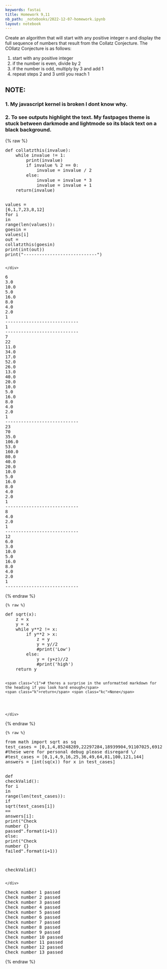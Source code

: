 ```yaml
---
keywords: fastai
title: Homework 9,11
nb_path: _notebooks/2022-12-07-homework.ipynb
layout: notebook
---
```


<!--
#################################################
### THIS FILE WAS AUTOGENERATED! DO NOT EDIT! ###
#################################################
# file to edit: _notebooks/2022-12-07-homework.ipynb
-->

<div class="container" id="notebook-container">
        
<div class="cell border-box-sizing text_cell rendered"><div class="inner_cell">
<div class="text_cell_render border-box-sizing rendered_html">
<p>Create an algorithm that will start with any positive integer n and display the full sequence of numbers that result from the Collatz Conjecture. The COllatz Conjecture is as follows:</p>
<ol>
<li>start with any positive integer</li>
<li>if the number is even, divide by 2</li>
<li>if the number is odd, multiply by 3 and add 1</li>
<li>repeat steps 2 and 3 until you reach 1</li>
</ol>
<h2 id="NOTE:">NOTE:<a class="anchor-link" href="#NOTE:"> </a></h2><h3 id="1.-My-javascript-kernel-is-broken-I-dont-know-why.">1. My javascript kernel is broken I dont know why.<a class="anchor-link" href="#1.-My-javascript-kernel-is-broken-I-dont-know-why."> </a></h3><h3 id="2.-To-see-outputs-highlight-the-text.-My-fastpages-theme-is-stuck-between-darkmode-and-lightmode-so-its-black-text-on-a-black-background.">2. To see outputs highlight the text. My fastpages theme is stuck between darkmode and lightmode so its black text on a black background.<a class="anchor-link" href="#2.-To-see-outputs-highlight-the-text.-My-fastpages-theme-is-stuck-between-darkmode-and-lightmode-so-its-black-text-on-a-black-background."> </a></h3>
</div>
</div>
</div>
    {% raw %}
    
<div class="cell border-box-sizing code_cell rendered">
<div class="input">

<div class="inner_cell">
    <div class="input_area">
<div class=" highlight hl-ipython3"><pre><span></span><span class="k">def</span> <span class="nf">collatzthis</span><span class="p">(</span><span class="n">invalue</span><span class="p">):</span>
    <span class="k">while</span> <span class="n">invalue</span> <span class="o">!=</span> <span class="mi">1</span><span class="p">:</span>
        <span class="nb">print</span><span class="p">(</span><span class="n">invalue</span><span class="p">)</span>
        <span class="k">if</span> <span class="n">invalue</span> <span class="o">%</span> <span class="mi">2</span> <span class="o">==</span> <span class="mi">0</span><span class="p">:</span>
            <span class="n">invalue</span> <span class="o">=</span> <span class="n">invalue</span> <span class="o">/</span> <span class="mi">2</span>
        <span class="k">else</span><span class="p">:</span>
            <span class="n">invalue</span> <span class="o">=</span> <span class="n">invalue</span> <span class="o">*</span> <span class="mi">3</span>
            <span class="n">invalue</span> <span class="o">=</span> <span class="n">invalue</span> <span class="o">+</span> <span class="mi">1</span>
    <span class="k">return</span><span class="p">(</span><span class="n">invalue</span><span class="p">)</span>

<span class="n">values</span> <span class="o">=</span> <span class="p">[</span><span class="mi">6</span><span class="p">,</span><span class="mi">1</span><span class="p">,</span><span class="mi">7</span><span class="p">,</span><span class="mi">23</span><span class="p">,</span><span class="mi">8</span><span class="p">,</span><span class="mi">12</span><span class="p">]</span>
<span class="k">for</span> <span class="n">i</span> <span class="ow">in</span> <span class="nb">range</span><span class="p">(</span><span class="nb">len</span><span class="p">(</span><span class="n">values</span><span class="p">)):</span>
    <span class="n">goesin</span> <span class="o">=</span> <span class="n">values</span><span class="p">[</span><span class="n">i</span><span class="p">]</span>
    <span class="n">out</span> <span class="o">=</span> <span class="n">collatzthis</span><span class="p">(</span><span class="n">goesin</span><span class="p">)</span>
    <span class="nb">print</span><span class="p">(</span><span class="nb">int</span><span class="p">(</span><span class="n">out</span><span class="p">))</span>
    <span class="nb">print</span><span class="p">(</span><span class="s2">&quot;----------------------------&quot;</span><span class="p">)</span>
</pre></div>

    </div>
</div>
</div>

<div class="output_wrapper">
<div class="output">

<div class="output_area">

<div class="output_subarea output_stream output_stdout output_text">
<pre>6
3.0
10.0
5.0
16.0
8.0
4.0
2.0
1
----------------------------
1
----------------------------
7
22
11.0
34.0
17.0
52.0
26.0
13.0
40.0
20.0
10.0
5.0
16.0
8.0
4.0
2.0
1
----------------------------
23
70
35.0
106.0
53.0
160.0
80.0
40.0
20.0
10.0
5.0
16.0
8.0
4.0
2.0
1
----------------------------
8
4.0
2.0
1
----------------------------
12
6.0
3.0
10.0
5.0
16.0
8.0
4.0
2.0
1
----------------------------
</pre>
</div>
</div>

</div>
</div>

</div>
    {% endraw %}

    {% raw %}
    
<div class="cell border-box-sizing code_cell rendered">
<div class="input">

<div class="inner_cell">
    <div class="input_area">
<div class=" highlight hl-ipython3"><pre><span></span><span class="k">def</span> <span class="nf">sqrt</span><span class="p">(</span><span class="n">x</span><span class="p">):</span>
    <span class="n">z</span> <span class="o">=</span> <span class="n">x</span>
    <span class="n">y</span> <span class="o">=</span> <span class="n">x</span>
    <span class="k">while</span> <span class="n">y</span><span class="o">**</span><span class="mi">2</span> <span class="o">!=</span> <span class="n">x</span><span class="p">:</span>
        <span class="k">if</span> <span class="n">y</span><span class="o">**</span><span class="mi">2</span> <span class="o">&gt;</span> <span class="n">x</span><span class="p">:</span>
            <span class="n">z</span> <span class="o">=</span> <span class="n">y</span>
            <span class="n">y</span> <span class="o">=</span> <span class="n">y</span><span class="o">//</span><span class="mi">2</span>
            <span class="c1">#print(&#39;Low&#39;)</span>
        <span class="k">else</span><span class="p">:</span>
            <span class="n">y</span> <span class="o">=</span> <span class="p">(</span><span class="n">y</span><span class="o">+</span><span class="n">z</span><span class="p">)</span><span class="o">//</span><span class="mi">2</span>
            <span class="c1">#print(&#39;high&#39;)</span>
    <span class="k">return</span> <span class="n">y</span>

        
    <span class="c1"># theres a surprise in the unformatted markdown for the heading if you look hard enough</span>
    <span class="k">return</span> <span class="kc">None</span>
</pre></div>

    </div>
</div>
</div>

</div>
    {% endraw %}

    {% raw %}
    
<div class="cell border-box-sizing code_cell rendered">
<div class="input">

<div class="inner_cell">
    <div class="input_area">
<div class=" highlight hl-ipython3"><pre><span></span><span class="kn">from</span> <span class="nn">math</span> <span class="kn">import</span> <span class="n">sqrt</span> <span class="k">as</span> <span class="n">sq</span>
<span class="n">test_cases</span> <span class="o">=</span> <span class="p">[</span><span class="mi">0</span><span class="p">,</span><span class="mi">1</span><span class="p">,</span><span class="mi">4</span><span class="p">,</span><span class="mi">85248289</span><span class="p">,</span><span class="mi">22297284</span><span class="p">,</span><span class="mi">18939904</span><span class="p">,</span><span class="mi">91107025</span><span class="p">,</span><span class="mi">69122596</span><span class="p">,</span><span class="mi">9721924</span><span class="p">,</span><span class="mi">37810201</span><span class="p">,</span><span class="mi">1893294144</span><span class="p">,</span><span class="mi">8722812816</span><span class="p">,</span><span class="mi">644398225</span><span class="p">]</span>
<span class="c1">#these were for personal debug please disregard \/</span>
<span class="c1">#test_cases = [0,1,4,9,16,25,36,49,64,81,100,121,144]</span>
<span class="n">answers</span> <span class="o">=</span> <span class="p">[</span><span class="nb">int</span><span class="p">(</span><span class="n">sq</span><span class="p">(</span><span class="n">x</span><span class="p">))</span> <span class="k">for</span> <span class="n">x</span> <span class="ow">in</span> <span class="n">test_cases</span><span class="p">]</span>

<span class="k">def</span> <span class="nf">checkValid</span><span class="p">():</span>
    <span class="k">for</span> <span class="n">i</span> <span class="ow">in</span> <span class="nb">range</span><span class="p">(</span><span class="nb">len</span><span class="p">(</span><span class="n">test_cases</span><span class="p">)):</span>
        <span class="k">if</span> <span class="n">sqrt</span><span class="p">(</span><span class="n">test_cases</span><span class="p">[</span><span class="n">i</span><span class="p">])</span> <span class="o">==</span> <span class="n">answers</span><span class="p">[</span><span class="n">i</span><span class="p">]:</span>
            <span class="nb">print</span><span class="p">(</span><span class="s2">&quot;Check number </span><span class="si">{}</span><span class="s2"> passed&quot;</span><span class="o">.</span><span class="n">format</span><span class="p">(</span><span class="n">i</span><span class="o">+</span><span class="mi">1</span><span class="p">))</span>
        <span class="k">else</span><span class="p">:</span>
            <span class="nb">print</span><span class="p">(</span><span class="s2">&quot;Check number </span><span class="si">{}</span><span class="s2"> failed&quot;</span><span class="o">.</span><span class="n">format</span><span class="p">(</span><span class="n">i</span><span class="o">+</span><span class="mi">1</span><span class="p">))</span>

<span class="n">checkValid</span><span class="p">()</span>
</pre></div>

    </div>
</div>
</div>

<div class="output_wrapper">
<div class="output">

<div class="output_area">

<div class="output_subarea output_stream output_stdout output_text">
<pre>Check number 1 passed
Check number 2 passed
Check number 3 passed
Check number 4 passed
Check number 5 passed
Check number 6 passed
Check number 7 passed
Check number 8 passed
Check number 9 passed
Check number 10 passed
Check number 11 passed
Check number 12 passed
Check number 13 passed
</pre>
</div>
</div>

</div>
</div>

</div>
    {% endraw %}

</div>
 


